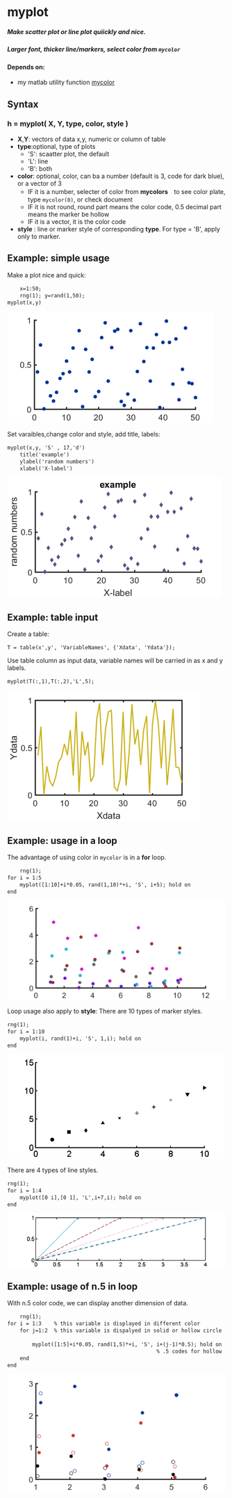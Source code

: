 # myplot

##### Make scatter plot or line plot quiickly and nice.

##### Larger font, thicker line/markers, select color from `mycolor`

#### Depends on:
* my matlab utility function [mycolor](https://github.com/weitingwlin/matlabutility/blob/master/documents/mycolor.md) 

## Syntax

### h = myplot( X, Y, type, color, style )

*  **X**,**Y**: vectors of data x,y, numeric or column of table
*  **type**:optional, type of plots 
   + 'S': scaatter plot, the default
   + 'L': line
   + 'B': both
* **color**: optional, color, can ba a number (default is 3, code for dark blue), or a vector of 3
  + IF it is a number, selecter of color from **mycolors**　to see color plate, type `mycolor(0)`, or check document
  + IF it is not round, round part means the color code, 0.5 decimal part means the marker be hollow
  + IF it is a vector, it is the color code
* **style** : line or marker style of corresponding **type**. For type = 'B', apply only to marker.


## Example: simple usage
Make a plot nice and quick:

		x=1:50;
		rng(1); y=rand(1,50);
    myplot(x,y)
 ![plot1](images/myplot_1.png)  

Set varaibles,change color and style, add title, labels:

    myplot(x,y, 'S' , 17,'d')
		title('example')
		ylabel('random numbers')
		xlabel('X-label')
 ![plot2](images/myplot_2.png) 

## Example: table input

Create a table:

	T = table(x',y', 'VariableNames', {'Xdata', 'Ydata'});

Use table column as input data, variable names will be carried in as x and y labels.
	
	myplot(T(:,1),T(:,2),'L',5);
 ![plot3](images/myplot_3.png) 

## Example: usage in a loop

The advantage of using color in `mycolor` is in a **for** loop.

		rng(1); 
	for i = 1:5
    	myplot([1:10]+i*0.05, rand(1,10)*+i, 'S', i+5); hold on
	end
 ![plot4](images/myplot_4.png) 

Loop usage also apply to **style**: There are 10 types of marker styles.

    rng(1); 
	for i = 1:10
    	myplot(i, rand(1)+i, 'S', 1,i); hold on
	end

 ![plot4](images/myplot_6.png) 

There are 4 types of line styles.

    rng(1); 
	for i = 1:4
    	myplot([0 i],[0 1], 'L',i+7,i); hold on
	end

 ![plot4](images/myplot_7.png) 

## Example: usage of n.5 in loop 

With n.5 color code, we can display another dimension of data. 

		rng(1); 
	for i = 1:3    % this variable is displayed in different color
		for j=1:2  % this variable is dispalyed in solid or hollow circle

    		myplot([1:5]+i*0.05, rand(1,5)*+i, 'S', i+(j-1)*0.5); hold on
                                                    % .5 codes for hollow  
		end
	end

 ![plot5](images/myplot_5.png) 